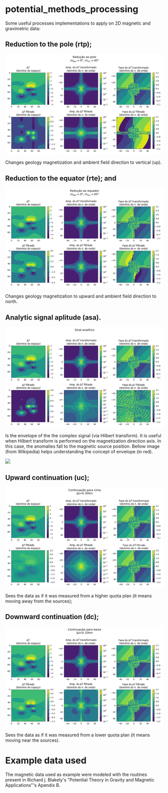 # potential_methods_processing

Some useful processes implementations to apply on 2D magnetic and gravimetric data:


## Reduction to the pole (rtp);

  ![](rtp_md0_mi45.png)

  Changes geology magnetization and ambient field direction to vertical (up).


## Reduction to the equator (rte); and

  ![](rte_md0_mi45.png)

  Changes geology magnetization to upward and ambient field direction to north.


## Analytic signal aplitude (asa).

  ![](asa45.png)

  Is the envelope of the the complex signal (via Hilbert transform). It is useful when Hilbert transform is performed on the magnetization direction axis. In this case, the anomalies fall to the magnetic source position. Bellow image (from Wikipedia) helps understanding the concept of envelope (in red).

  ![](https://upload.wikimedia.org/wikipedia/commons/thumb/d/d7/Analytic.svg/1024px-Analytic.svg.png)



## Upward continuation (uc);

  ![](uc_dz03.png)

  Sees the data as if it was measured from a higher quota plan (it means moving away from the sources);


## Downward continuation (dc);

  ![](dc_dz0.1.png)

  Sees the data as if it was measured from a lower quota plan (it means moving near the sources).


# Example data used

The magnetic data used as example were modeled with the routines present in Richard j. Blakely's "Potential Theory in Gravity and Magnetic Applications"'s Apendix B.
